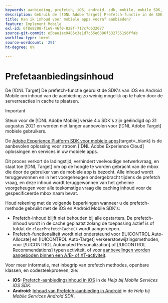 ```yaml
---
keywords: aanbieding, prefetch, iOS, android, sdk, mobile, mobile SDK, $ 8
description: Gebruik de [!DNL Adobe Target] Prefetch-functie in de SDK's van iOS en Android Mobile om inhoud van aanbiedingen zo weinig mogelijk op te halen door de serverreacties in cache te plaatsen.
title: Kan ik inhoud voor mobiele apps vooraf aanbieden?
feature: Implement Mobile
exl-id: 6f8e8298-f1e9-46f0-828f-717c7d632077
source-git-commit: e5bae1ac9485c3e1d7c55e6386f332755196ffab
workflow-type: tm+mt
source-wordcount: '291'
ht-degree: 0%

---
```


# Prefetaanbiedingsinhoud

De [!DNL Target] De prefetch-functie gebruikt de SDK&#39;s van iOS en Android Mobile om inhoud van de aanbieding zo weinig mogelijk op te halen door de serverreacties in cache te plaatsen.

>[!IMPORTANT]
>
>Steun voor de [!DNL Adobe Mobile] versie 4.*x* SDK&#39;s zijn geëindigd op 31 augustus 2021 en worden niet langer aanbevolen voor [!DNL Adobe Target] mobiele gebruikers.
>
>De [Adobe Experience Platform SDK voor mobiele apps](https://developer.adobe.com/client-sdks/documentation/){target=_blank} is de aanbevolen oplossing voor stroom [!DNL Adobe Experience Cloud] oplossingen en services in uw mobiele apps.

Dit proces verkort de ladingstijd, verhindert veelvoudige netwerkvraag, en staat toe [!DNL Target] om op de hoogte te worden gebracht van de mbox die door de gebruiker van de mobiele app is bezocht. Alle inhoud wordt teruggewonnen en in het voorgeheugen ondergebracht tijdens de prefetch vraag, en deze inhoud wordt teruggewonnen van het geheime voorgeheugen voor alle toekomstige vraag die caching inhoud voor de gespecificeerde mbox naam bevat.

Houd rekening met de volgende beperkingen wanneer u de prefetch-methode gebruikt met de iOS en Android Mobile SDK&#39;s:

* Prefetch-inhoud blijft niet behouden bij alle opstarters. De prefetch-inhoud wordt in de cache geplaatst zolang de toepassing actief is of totdat de `clearPrefetchCache()` wordt aangeroepen.
* Prefetch-functionaliteit wordt niet ondersteund voor [!UICONTROL Auto-Allocate] en [!UICONTROL Auto-Target] verkeerstoewijzingsmethoden, voor [!UICONTROL Automated Personalization] of [!UICONTROL Recommendations] typen activiteit, of voor [aanbevelingen worden aangeboden binnen een A/B- of XT-activiteit](https://experienceleague.adobe.com/docs/target/using/recommendations/recommendations-as-an-offer.html).

Voor meer informatie, met inbegrip van prefetch methodes, openbare klassen, en codesteekproeven, zie:

* **iOS:**  [Prefetch-aanbiedingsinhoud in iOS](https://experienceleague.adobe.com/docs/mobile-services/ios/target-ios/c-mob-target-prefetch-ios.html) in de *Help bij Mobile Services iOS SDK*.
* **Android:**  [Inhoud van Prefetch-aanbieding in Android](https://experienceleague.adobe.com/docs/mobile-services/android/target-android/c-mob-target-prefetch-android.html) in de *Help bij Mobile Services Android SDK*.
